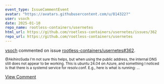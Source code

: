 ```yaml
---
event_type: IssueCommentEvent
avatar: "https://avatars.githubusercontent.com/u/814322?"
user: vsoch
date: 2025-01-10
repo_name: rootless-containers/usernetes
html_url: https://github.com/rootless-containers/usernetes/issues/362
repo_url: https://github.com/rootless-containers/usernetes
---
```


<a href='https://github.com/vsoch' target='_blank'>vsoch</a> commented on issue <a href='https://github.com/rootless-containers/usernetes/issues/362' target='_blank'>rootless-containers/usernetes#362</a>.

<small>@AkihiroSuda I'm not sure this helps, but when using the public address, the internal DNS still does not appear to be working. This is ubuntu 24.04 on Azure, and something I noticed is that there is a systemd service for resolv.conf. E.g., here is what is running:...</small>

<a href='https://github.com/rootless-containers/usernetes/issues/362' target='_blank'>View Comment</a>